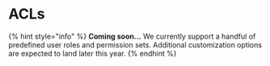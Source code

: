 # ACLs

{% hint style="info" %}
**Coming soon...** We currently support a handful of predefined user roles and permission sets. Additional customization options are expected to land later this year.&#x20;
{% endhint %}
